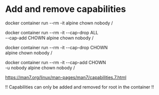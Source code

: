 # Add and remove capabilities

docker container run --rm -it alpine chown nobody /

docker container run --rm -it --cap-drop ALL \
    --cap-add CHOWN alpine chown nobody /

docker container run --rm -it --cap-drop CHOWN \
     alpine chown nobody /

docker container run --rm -it --cap-add CHOWN \
     -u nobody alpine chown nobody /

https://man7.org/linux/man-pages/man7/capabilities.7.html

!! Capabilities can only be added and removed for root in the container !!
